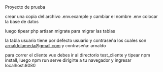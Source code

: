 Proyecto de prueba 


crear una copia del archivo .env.example y cambiar el nombre .env colocar la base de datos

luego tipear php artisan migrate para migrar las tablas 


la tabla usuario tiene por defecto usuario y contraseña los cuales son arnaldolameda@gmail.com y contraseña: arnaldo




para correr el cliente vue debes ir al directorio test_cliente y tipear npm install, luego npm run serve dirigirte a tu navegador y ingresar localhost:8080

